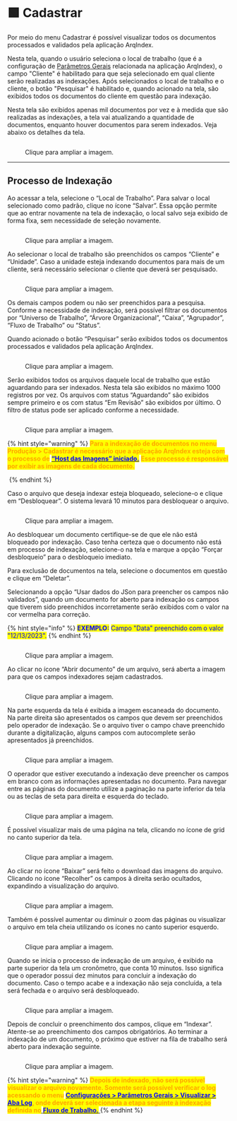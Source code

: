 # 🟩 Cadastrar

Por meio do menu Cadastrar é possível visualizar todos os documentos processados e validados pela aplicação ArqIndex.&#x20;

Nesta tela, quando o usuário seleciona o local de trabalho (que é a configuração de [Parâmetros Gerais](configuracoes/parametros-gerais.md) relacionada na aplicação ArqIndex), o campo "Cliente" é habilitado para que seja selecionado em qual cliente serão realizadas as indexações. Após selecionados o local de trabalho e o cliente, o botão "Pesquisar" é habilitado e, quando acionado na tela, são exibidos todos os documentos do cliente em questão para indexação.

Nesta tela são exibidos apenas mil documentos por vez e à medida que são realizadas as indexações, a tela vai atualizando a quantidade de documentos, enquanto houver documentos para serem indexados. Veja abaixo os detalhes da tela.

<figure><img src="../.gitbook/assets/cad01.png" alt=""><figcaption><p>Clique para ampliar a imagem.</p></figcaption></figure>

***

## Processo de Indexação&#x20;

Ao acessar a tela, selecione o “Local de Trabalho”. Para salvar o local selecionado como padrão, clique no ícone “Salvar”. Essa opção permite que ao entrar novamente na tela de indexação, o local salvo seja exibido de forma fixa, sem necessidade de seleção novamente.&#x20;

<figure><img src="../.gitbook/assets/cad02.png" alt=""><figcaption><p>Clique para ampliar a imagem.</p></figcaption></figure>

Ao selecionar o local de trabalho são preenchidos os campos “Cliente” e “Unidade”. Caso a unidade esteja indexando documentos para mais de um cliente, será necessário selecionar o cliente que deverá ser pesquisado.

<figure><img src="../.gitbook/assets/cad03.png" alt=""><figcaption><p>Clique para ampliar a imagem.</p></figcaption></figure>

Os demais campos podem ou não ser preenchidos para a pesquisa. Conforme a necessidade de indexação, será possível filtrar os documentos por “Universo de Trabalho”, “Árvore Organizacional”, “Caixa”, “Agrupador”, “Fluxo de Trabalho” ou “Status”.&#x20;

Quando acionado o botão “Pesquisar” serão exibidos todos os documentos processados e validados pela aplicação ArqIndex.

<figure><img src="../.gitbook/assets/cad04.png" alt=""><figcaption><p>Clique para ampliar a imagem.</p></figcaption></figure>

Serão exibidos todos os arquivos daquele local de trabalho que estão aguardando para ser indexados. Nesta tela são exibidos no máximo 1000 registros por vez. Os arquivos com status “Aguardando” são exibidos sempre primeiro e os com status “Em Revisão” são exibidos por último. O filtro de status pode ser aplicado conforme a necessidade.  &#x20;

<figure><img src="../.gitbook/assets/cad05.png" alt=""><figcaption><p>Clique para ampliar a imagem.</p></figcaption></figure>

{% hint style="warning" %}
<mark style="color:orange;">**Para a indexação de documentos no menu Produção > Cadastrar é necessário que a aplicação ArqIndex esteja com o processo de**</mark> [<mark style="color:blue;">**“Host das Imagens” iniciado.**</mark>](configuracoes/aplicativo-arqindex.md) <mark style="color:orange;">**Esse processo é responsável por exibir as imagens de cada documento.**</mark> [  ](configuracoes/aplicativo-arqindex.md)

<img src="../.gitbook/assets/cad06.png" alt="" data-size="original">
{% endhint %}

Caso o arquivo que deseja indexar esteja bloqueado, selecione-o e clique em “Desbloquear”. O sistema levará 10 minutos para desbloquear o arquivo.&#x20;

<figure><img src="../.gitbook/assets/cad07.png" alt=""><figcaption><p>Clique para ampliar a imagem.</p></figcaption></figure>

Ao desbloquear um documento certifique-se de que ele não está bloqueado por indexação. Caso tenha certeza que o documento não está em processo de indexação, selecione-o na tela e marque a opção “Forçar desbloqueio” para o desbloqueio imediato.&#x20;

Para exclusão de documentos na tela, selecione o documentos em questão e clique em “Deletar”.&#x20;

Selecionando a opção “Usar dados do JSon para preencher os campos não validados”, quando um documento for aberto para indexação os campos que tiverem sido preenchidos incorretamente serão exibidos com o valor na cor vermelha para correção.   &#x20;

{% hint style="info" %}
<mark style="color:blue;">**EXEMPLO:**</mark> <mark style="color:blue;"></mark><mark style="color:blue;">Campo "Data" preenchido com o valor "12/13/2023".</mark>
{% endhint %}

<figure><img src="../.gitbook/assets/cad08.png" alt=""><figcaption><p>Clique para ampliar a imagem.</p></figcaption></figure>

Ao clicar no ícone “Abrir documento” de um arquivo, será aberta a imagem para que os campos indexadores sejam cadastrados.&#x20;

<figure><img src="../.gitbook/assets/cad09.png" alt=""><figcaption><p>Clique para ampliar a imagem.</p></figcaption></figure>

Na parte esquerda da tela é exibida a imagem escaneada do documento. Na parte direita são apresentados os campos que devem ser preenchidos pelo operador de indexação. Se o arquivo tiver o campo chave preenchido durante a digitalização, alguns campos com autocomplete serão apresentados já preenchidos.&#x20;

<figure><img src="../.gitbook/assets/cad10.png" alt=""><figcaption><p>Clique para ampliar a imagem.</p></figcaption></figure>

O operador que estiver executando a indexação deve preencher os campos em branco com as informações apresentadas no documento. Para navegar entre as páginas do documento utilize a paginação na parte inferior da tela ou as teclas de seta para direita e esquerda do teclado. &#x20;

<figure><img src="../.gitbook/assets/cad11.png" alt=""><figcaption><p>Clique para ampliar a imagem.</p></figcaption></figure>

É possível visualizar mais de uma página na tela, clicando no ícone de grid no canto superior da tela. &#x20;

<figure><img src="../.gitbook/assets/cad12.png" alt=""><figcaption><p>Clique para ampliar a imagem.</p></figcaption></figure>

Ao clicar no ícone “Baixar” será feito o download das imagens do arquivo. Clicando no ícone “Recolher” os campos à direita serão ocultados, expandindo a visualização do arquivo.&#x20;

<figure><img src="../.gitbook/assets/cad13.png" alt=""><figcaption><p>Clique para ampliar a imagem.</p></figcaption></figure>

Também é possível aumentar ou diminuir o zoom das páginas ou visualizar o arquivo em tela cheia utilizando os ícones no canto superior esquerdo.  &#x20;

<figure><img src="../.gitbook/assets/cad14.png" alt=""><figcaption><p>Clique para ampliar a imagem.</p></figcaption></figure>

Quando se inicia o processo de indexação de um arquivo, é exibido na parte superior da tela um cronômetro, que conta 10 minutos. Isso significa que o operador possui dez minutos para concluir a indexação do documento. Caso o tempo acabe e a indexação não seja concluída, a tela será fechada e o arquivo será desbloqueado.  &#x20;

<figure><img src="../.gitbook/assets/cad15.png" alt=""><figcaption><p>Clique para ampliar a imagem.</p></figcaption></figure>

Depois de concluir o preenchimento dos campos, clique em “Indexar”. Atente-se ao preenchimento dos campos obrigatórios. Ao terminar a indexação de um documento, o próximo que estiver na fila de trabalho será aberto para indexação seguinte. &#x20;

<figure><img src="../.gitbook/assets/cad16.png" alt=""><figcaption><p>Clique para ampliar a imagem.</p></figcaption></figure>

{% hint style="warning" %}
<mark style="color:orange;">**Depois de indexado, não será possível visualizar o arquivo novamente. Somente será possível verificar o log acessando o menu**</mark> [<mark style="color:blue;">**Configurações > Parâmetros Gerais > Visualizar > Aba Log**</mark>](configuracoes/#parametros-gerais)<mark style="color:orange;">**, onde deverá ser selecionada a etapa seguinte à indexação definida no**</mark>[ <mark style="color:blue;">**Fluxo de Trabalho.**</mark> ](configuracoes/#fluxo-de-trabalho)
{% endhint %}

